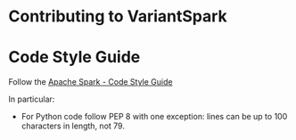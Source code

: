 Contributing to VariantSpark
=============================


# Code Style Guide

Follow the [Apache Spark - Code Style Guide](http://spark.apache.org/contributing.html#code-style-guide)

In particular:

* For Python code follow PEP 8 with one exception: lines can be up to 100 characters in length, not 79.
